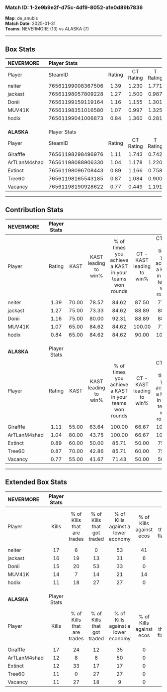 ### Match ID: 1-2e9b9e2f-d75c-4df9-8052-a1e0d89b7836  
**Map**: de_anubis  
**Match Date**: 2025-01-31  
**Teams**: NEVERMORE (13) vs ALASKA (7)  

---  

## Box Stats  

| **NEVERMORE** | Player Stats      |        |           |          |       |       |       |         |        |      |     |
| :- | :- | :-: | :-: | :-: | :-: | :-: | :-: | :-: | :-: | :-: | :-: |
| Player        | SteamID           | Rating | CT Rating | T Rating | KAST  |  ADR  | Kills | Assists | Deaths | K/D  | HS% |
| neiter        | 76561199008367506 |  1.39  |   1.230   |  1.771   | 70.00 | 111.2 |  17   |   10    |   12   | 1.42 | 58  |
| jackast       | 76561198057809228 |  1.27  |   1.500   |  0.987   | 75.00 | 78.9  |  16   |    7    |   12   | 1.33 | 68  |
| Donii         | 76561199159119164 |  1.16  |   1.155   |  1.301   | 75.00 | 79.9  |  15   |    4    |   14   | 1.07 | 46  |
| MUV41K        | 76561198351016580 |  1.07  |   0.997   |  1.325   | 65.00 | 72.8  |  14   |    4    |   12   | 1.17 | 71  |
| hodix         | 76561199041006873 |  0.84  |   1.360   |  0.281   | 65.00 | 49.4  |  11   |    3    |   13   | 0.85 | 45  |
|               |                   |        |           |          |       |       |       |         |        |      |     |
|               |                   |        |           |          |       |       |       |         |        |      |     |
|               |                   |        |           |          |       |       |       |         |        |      |     |
| **ALASKA**    | Player Stats      |        |           |          |       |       |       |         |        |      |     |
| Player        | SteamID           | Rating | CT Rating | T Rating | KAST  |  ADR  | Kills | Assists | Deaths | K/D  | HS% |
| Girafffe      | 76561198298496976 |  1.11  |   1.743   |  0.742   | 55.00 | 77.9  |  17   |    2    |   13   | 1.31 | 52  |
| ArTLanM4shad  | 76561198088906330 |  1.04  |   1.178   |  1.220   | 80.00 | 77.3  |  12   |    6    |   15   | 0.80 | 41  |
| Extinct       | 76561198096708443 |  0.89  |   1.166   |  0.758   | 60.00 | 58.3  |  12   |    2    |   12   | 1.00 | 83  |
| Tree60        | 76561198165543185 |  0.87  |   1.084   |  0.900   | 70.00 | 78.8  |  11   |    4    |   17   | 0.65 | 36  |
| Vacancy       | 76561198190928622 |  0.77  |   0.449   |  1.191   | 55.00 | 75.6  |  11   |    4    |   16   | 0.69 | 72  |
---  

## Contribution Stats  

| **NEVERMORE** | Player Stats |       |                      |                                                        |                           |                                                             |                          |                                                            |
| :- | :-: | :-: | :-: | :-: | :-: | :-: | :-: | :-: |
| Player        |    Rating    | KAST  | KAST leading to win% | % of times you achieve a KAST in your teams won rounds | CT - KAST leading to win% | CT - % of times you achieve a KAST in your teams won rounds | T - KAST leading to win% | T - % of times you achieve a KAST in your teams won rounds |
| neiter        |     1.39     | 70.00 |        78.57         |                         84.62                          |           87.50           |                            77.78                            |          66.67           |                           100.00                           |
| jackast       |     1.27     | 75.00 |        73.33         |                         84.62                          |           88.89           |                            88.89                            |          50.00           |                           75.00                            |
| Donii         |     1.16     | 75.00 |        80.00         |                         92.31                          |           88.89           |                            88.89                            |          66.67           |                           100.00                           |
| MUV41K        |     1.07     | 65.00 |        84.62         |                         84.62                          |          100.00           |                            77.78                            |          66.67           |                           100.00                           |
| hodix         |     0.84     | 65.00 |        84.62         |                         84.62                          |           90.00           |                           100.00                            |          66.67           |                           50.00                            |
|               |              |       |                      |                                                        |                           |                                                             |                          |                                                            |
|               |              |       |                      |                                                        |                           |                                                             |                          |                                                            |
|               |              |       |                      |                                                        |                           |                                                             |                          |                                                            |
| **ALASKA**    | Player Stats |       |                      |                                                        |                           |                                                             |                          |                                                            |
| Player        |    Rating    | KAST  | KAST leading to win% | % of times you achieve a KAST in your teams won rounds | CT - KAST leading to win% | CT - % of times you achieve a KAST in your teams won rounds | T - KAST leading to win% | T - % of times you achieve a KAST in your teams won rounds |
| Girafffe      |     1.11     | 55.00 |        63.64         |                         100.00                         |           66.67           |                           100.00                            |          60.00           |                           100.00                           |
| ArTLanM4shad  |     1.04     | 80.00 |        43.75         |                         100.00                         |           66.67           |                           100.00                            |          30.00           |                           100.00                           |
| Extinct       |     0.89     | 60.00 |        50.00         |                         85.71                          |           50.00           |                            75.00                            |          50.00           |                           100.00                           |
| Tree60        |     0.87     | 70.00 |        42.86         |                         85.71                          |           60.00           |                            75.00                            |          33.33           |                           100.00                           |
| Vacancy       |     0.77     | 55.00 |        41.67         |                         71.43                          |           50.00           |                            50.00                            |          37.50           |                           100.00                           |
---  

## Extended Box Stats  

| **NEVERMORE** | Player Stats |                            |                            |                                    |                         |                              |                                 |        |                             |                                     |                          |                               |                            |
| :- | :-: | :-: | :-: | :-: | :-: | :-: | :-: | :-: | :-: | :-: | :-: | :-: | :-: |
| Player        |    Kills     | % of Kills that are trades | % of Kills that got traded | % of Kills against a lower economy | % of Kills against ecos | % of Kills that are flawless | % of Kills that are close duels | Deaths | % of Deaths that get traded | % of Deaths against a lower economy | % of Deaths against ecos | % of Deaths that are flawless | % of Deaths that are close |
| neiter        |      17      |             6              |             0              |                 53                 |           41            |              82              |                6                |   12   |             17              |                 17                  |            0             |              42               |             8              |
| jackast       |      16      |             19             |             13             |                 31                 |            6            |              38              |               13                |   12   |              8              |                 17                  |            8             |              67               |             0              |
| Donii         |      15      |             20             |             53             |                 33                 |            0            |              80              |                7                |   14   |             14              |                 21                  |            7             |              71               |             14             |
| MUV41K        |      14      |             7              |             14             |                 21                 |           14            |              71              |                0                |   12   |             17              |                 17                  |            0             |              58               |             17             |
| hodix         |      11      |             18             |             27             |                 27                 |            0            |              73              |                0                |   13   |             23              |                  8                  |            8             |              92               |             0              |
|               |              |                            |                            |                                    |                         |                              |                                 |        |                             |                                     |                          |                               |                            |
|               |              |                            |                            |                                    |                         |                              |                                 |        |                             |                                     |                          |                               |                            |
|               |              |                            |                            |                                    |                         |                              |                                 |        |                             |                                     |                          |                               |                            |
| **ALASKA**    | Player Stats |                            |                            |                                    |                         |                              |                                 |        |                             |                                     |                          |                               |                            |
| Player        |    Kills     | % of Kills that are trades | % of Kills that got traded | % of Kills against a lower economy | % of Kills against ecos | % of Kills that are flawless | % of Kills that are close duels | Deaths | % of Deaths that get traded | % of Deaths against a lower economy | % of Deaths against ecos | % of Deaths that are flawless | % of Deaths that are close |
| Girafffe      |      17      |             24             |             12             |                 35                 |            0            |              71              |                6                |   13   |              8              |                 23                  |            0             |              62               |             0              |
| ArTLanM4shad  |      12      |             8              |             8              |                 50                 |            0            |              83              |                0                |   15   |             40              |                 20                  |            0             |              87               |             7              |
| Extinct       |      12      |             33             |             17             |                 17                 |            0            |              42              |               25                |   12   |              8              |                 17                  |            0             |              92               |             0              |
| Tree60        |      11      |             0              |             27             |                 27                 |            0            |              73              |                9                |   17   |             24              |                 24                  |            0             |              53               |             6              |
| Vacancy       |      11      |             27             |             18             |                 9                  |            0            |              64              |                0                |   16   |             19              |                 31                  |            0             |              56               |             13             |
